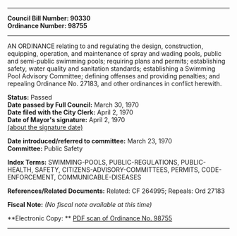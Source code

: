 * * * * *  
  
**Council Bill Number: [](#h0)[](#h2)90330**   
**Ordinance Number: 98755**  
  
* * * * *  
  
AN ORDINANCE relating to and regulating the design, construction, equipping, operation, and maintenance of spray and wading pools, public and semi-public swimming pools; requiring plans and permits; establishing safety, water quality and sanitation standards; establishing a Swimming Pool Advisory Committee; defining offenses and providing penalties; and repealing Ordinance No. 27183, and other ordinances in conflict herewith.  
  
**Status:** Passed   
**Date passed by Full Council:** March 30, 1970   
**Date filed with the City Clerk:** April 2, 1970   
**Date of Mayor's signature:** April 2, 1970   
[(about the signature date)](/~public/approvaldate.htm)   
  
  
**Date introduced/referred to committee:** March 23, 1970   
**Committee:** Public Safety   
  
**Index Terms:** SWIMMING-POOLS, PUBLIC-REGULATIONS, PUBLIC-HEALTH, SAFETY, CITIZENS-ADVISORY-COMMITTEES, PERMITS, CODE-ENFORCEMENT, COMMUNICABLE-DISEASES  
  
**References/Related Documents:** Related: CF 264995; Repeals: Ord 27183  
  
**Fiscal Note:** *(No fiscal note available at this time)*  
  
**Electronic Copy: ** [PDF scan of Ordinance No. 98755](/~archives/Ordinances/Ord_98755.pdf)  
  
* * * * *  
